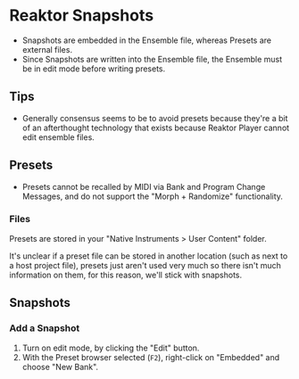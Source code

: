 # Reaktor Snapshots

- Snapshots are embedded in the Ensemble file, whereas Presets are external files.
- Since Snapshots are written into the Ensemble file, the Ensemble must be in edit mode before writing presets.

## Tips

- Generally consensus seems to be to avoid presets because they're a bit of an afterthought technology that exists because Reaktor Player cannot edit ensemble files.

## Presets

- Presets cannot be recalled by MIDI via Bank and Program Change Messages, and do not support the "Morph + Randomize" functionality.

### Files

Presets are stored in your "Native Instruments > User Content" folder.

It's unclear if a preset file can be stored in another location (such as next to a host project file), presets just aren't used very much so there isn't much information on them, for this reason, we'll stick with snapshots.

## Snapshots

### Add a Snapshot

1. Turn on edit mode, by clicking the "Edit" button.
2. With the Preset browser selected (`F2`), right-click on "Embedded" and choose "New Bank".